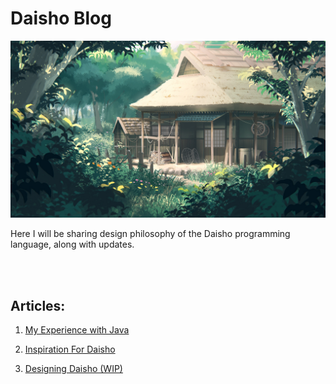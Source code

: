 
# Daisho Blog

![](images/Building.jpg)


Here I will be sharing design philosophy of the Daisho programming language, along with updates.


<br><br>

## Articles:
1. [My Experience with Java](Java.html)

2. [Inspiration For Daisho](Inspiration.html)

3. [Designing Daisho (WIP)](Design.html)

